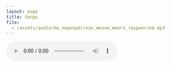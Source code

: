 ```yaml
---
layout: page
title: Songs
file:
  - /assets/audio/На_перекрёстках_жизни_много_трудностей.mp3
---
```


<audio src="{{ page.file[0] | relative_url }}" controls loop> Unable to load song. </audio>

